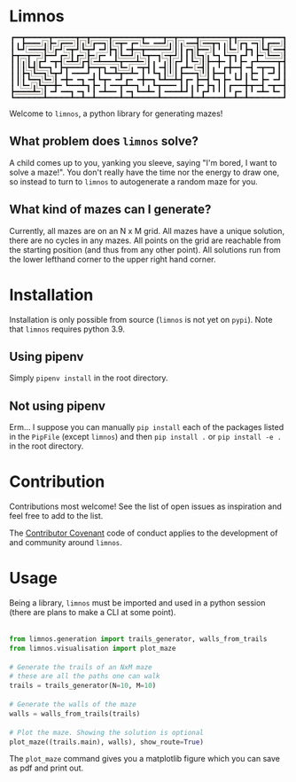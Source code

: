 # Limnos

![A cool maze!](limnos_maze.png)

Welcome to `limnos`, a python library for generating mazes!

## What problem does `limnos` solve?

A child comes up to you, yanking you sleeve, saying "I'm bored, I want to solve a maze!". You don't really have the time nor the energy to draw one, so instead to turn to `limnos` to autogenerate a random maze for you.

## What kind of mazes can I generate?

Currently, all mazes are on an N x M grid. All mazes have a unique solution, there are no cycles in any mazes. All points on the grid are reachable from the starting position (and thus from any other point). All solutions run from the lower lefthand corner to the upper right hand corner.

# Installation

Installation is only possible from source (`limnos` is not yet on `pypi`). Note that `limnos` requires python 3.9.

## Using pipenv

Simply `pipenv install` in the root directory.

## Not using pipenv

Erm... I suppose you can manually `pip install` each of the packages listed in the `PipFile` (except `limnos`) and then `pip install .` or `pip install -e .` in the root directory.

# Contribution

Contributions most welcome! See the list of open issues as inspiration and feel free to add to the list. 

The [Contributor Covenant](CODE_OF_CONDUCT.md) code of conduct applies to the development of and community around `limnos`.

# Usage

Being a library, `limnos` must be imported and used in a python session (there are plans to make a CLI at some point).

```python

from limnos.generation import trails_generator, walls_from_trails
from limnos.visualisation import plot_maze

# Generate the trails of an NxM maze
# these are all the paths one can walk
trails = trails_generator(N=10, M=10)

# Generate the walls of the maze
walls = walls_from_trails(trails)

# Plot the maze. Showing the solution is optional
plot_maze((trails.main), walls), show_route=True)
```

The `plot_maze` command gives you a matplotlib figure which you can save as pdf and print out. 
